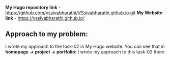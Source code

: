 **My Hugo repository link** - https://github.com/vssivabharathi/VSsivabharathi.github.io.git
**My Website link** - https://vssivabharathi.github.io/
 
 
## Approach to my problem:
I wrote my approach to the task-02 in My Hugo website. You can see that in **homepage -> project -> portfolio:** I wrote my approach to this task-02 there 
